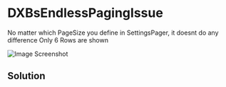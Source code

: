 # DXBsEndlessPagingIssue
No matter which PageSize you define in SettingsPager, it doesnt do any difference
Only 6 Rows are shown


![Image Screenshot](end2.PNG)


## Solution

